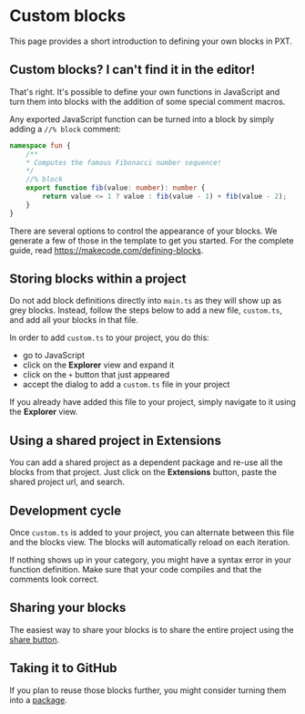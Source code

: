 # Custom blocks

This page provides a short introduction to defining your own blocks in PXT. 

## Custom blocks? I can't find it in the editor!

That's right. It's possible to define your own functions in JavaScript and turn them into blocks 
with the addition of some special comment macros.

Any exported JavaScript function can be turned into a block by simply adding a ``//% block`` comment:

```typescript
namespace fun {
    /**
    * Computes the famous Fibonacci number sequence!
    */
    //% block
    export function fib(value: number): number {
        return value <= 1 ? value : fib(value - 1) + fib(value - 2);
    }
}
```

There are several options to control the appearance of your blocks. 
We generate a few of those in the template to get you started. 
For the complete guide, read https://makecode.com/defining-blocks.

## Storing blocks within a project

Do not add block definitions directly into ``main.ts`` as they will show up as grey blocks.
Instead, follow the steps below to add a new file, ``custom.ts``, and add all your blocks in that file.

In order to add ``custom.ts`` to your project, you do this:

* go to JavaScript
* click on the **Explorer** view and expand it
* click on the ``+`` button that just appeared
* accept the dialog to add a ``custom.ts`` file in your project

If you already have added this file to your project, simply navigate to it using the **Explorer** view.

## Using a shared project in **Extensions**

You can add a shared project as a dependent package and re-use all the blocks from that project. Just click on the **Extensions**
button, paste the shared project url, and search.

## Development cycle

Once ``custom.ts`` is added to your project, you can alternate between this file and the blocks view.
The blocks will automatically reload on each iteration.

If nothing shows up in your category, you might have a syntax error in your function definition.
Make sure that your code compiles and that the comments look correct.

## Sharing your blocks

The easiest way to share your blocks is to share the entire project using the [share button](/share).

## Taking it to GitHub

If you plan to reuse those blocks further, you might consider turning them into a [package](/packages).
